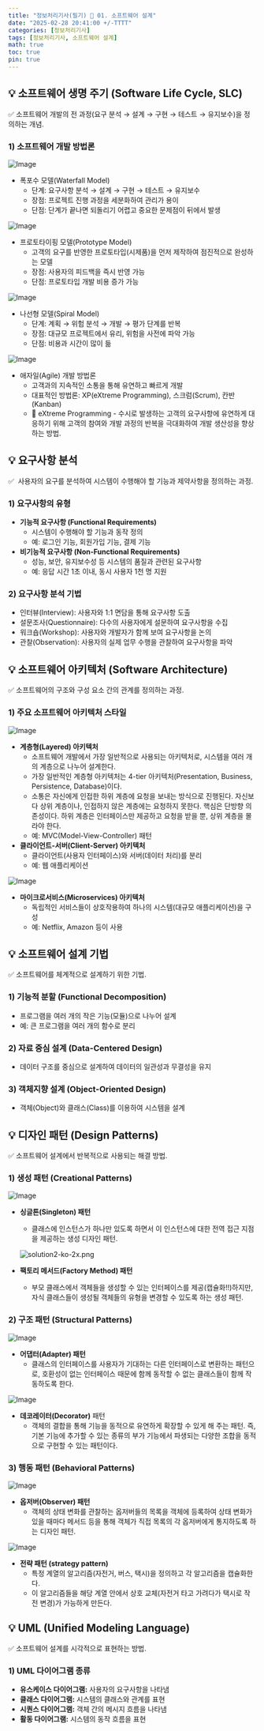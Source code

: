 ```yaml
---
title: "정보처리기사(필기) 📝 01. 소프트웨어 설계"
date: "2025-02-28 20:41:00 +/-TTTT"
categories: [정보처리기사]
tags: [정보처리기사, 소프트웨어 설계]
math: true
toc: true
pin: true
---
```


## 💡 소프트웨어 생명 주기 (Software Life Cycle, SLC)


✅ 소프트웨어 개발의 전 과정(요구 분석 → 설계 → 구현 → 테스트 → 유지보수)을 정의하는 개념.


### 1) 소프트웨어 개발 방법론


![Image](https://boiling-politician-9bc.notion.site/image/https%3A%2F%2Fprod-files-secure.s3.us-west-2.amazonaws.com%2F420927ef-2057-4e77-b9b7-d7005a1db0dd%2F78a3af9a-d023-444a-bfab-515ab4f5b7bf%2FWaterfall_model.svg.png?table=block&id=1a8260b7-ff86-80ed-9615-c4216a594585&cache=v2)

- 폭포수 모델(Waterfall Model)
	- 단계: 요구사항 분석 → 설계 → 구현 → 테스트 → 유지보수
	- 장점: 프로젝트 진행 과정을 세분화하여 관리가 용이
	- 단점: 단계가 끝나면 되돌리기 어렵고 중요한 문제점이 뒤에서 발생

![Image](https://boiling-politician-9bc.notion.site/image/https%3A%2F%2Fprod-files-secure.s3.us-west-2.amazonaws.com%2F420927ef-2057-4e77-b9b7-d7005a1db0dd%2F100e97fe-b54d-4a09-91ff-ef8a21b311d5%2F%25E1%2584%2583%25E1%2585%25A1%25E1%2584%258B%25E1%2585%25AE%25E1%2586%25AB%25E1%2584%2585%25E1%2585%25A9%25E1%2584%2583%25E1%2585%25B3_%25285%2529.png?table=block&id=1a8260b7-ff86-8065-87cf-d3719f422c09&cache=v2)

- 프로토타이핑 모델(Prototype Model)
	- 고객의 요구를 반영한 프로토타입(시제품)을 먼저 제작하여 점진적으로 완성하는 모델
	- 장점: 사용자의 피드백을 즉시 반영 가능
	- 단점: 프로토타입 개발 비용 증가 가능

![Image](https://boiling-politician-9bc.notion.site/image/https%3A%2F%2Fprod-files-secure.s3.us-west-2.amazonaws.com%2F420927ef-2057-4e77-b9b7-d7005a1db0dd%2Fb595d159-1f38-495c-9737-6fcf88095407%2Fimage_%25283%2529.png?table=block&id=1a8260b7-ff86-80ec-ad51-e88e4c81212f&cache=v2)

- 나선형 모델(Spiral Model)
	- 단계: 계획 → 위험 분석 → 개발 → 평가 단계를 반복
	- 장점: 대규모 프로젝트에서 유리, 위험을 사전에 파악 가능
	- 단점: 비용과 시간이 많이 듦

![Image](https://boiling-politician-9bc.notion.site/image/https%3A%2F%2Fprod-files-secure.s3.us-west-2.amazonaws.com%2F420927ef-2057-4e77-b9b7-d7005a1db0dd%2Ff145edd3-30e2-4b51-a4f5-425a208a81f6%2Fimage.jpg?table=block&id=1a8260b7-ff86-804b-95a2-e1a5fab377ac&cache=v2)

- 애자일(Agile) 개발 방법론
	- 고객과의 지속적인 소통을 통해 유연하고 빠르게 개발
	- 대표적인 방법론: XP(eXtreme Programming), 스크럼(Scrum), 칸반(Kanban)
	- 📝 eXtreme Programming - 수시로 발생하는 고객의 요구사항에 유연하게 대응하기 위해 고객의 참여와 개발 과정의 반복을 극대화하여 개발 생산성을 향상하는 방법.

## 💡 요구사항 분석


✅  사용자의 요구를 분석하여 시스템이 수행해야 할 기능과 제약사항을 정의하는 과정.


### 1) 요구사항의 유형

- **기능적 요구사항 (Functional Requirements)**
	- 시스템이 수행해야 할 기능과 동작 정의
	- 예: 로그인 기능, 회원가입 기능, 결제 기능
- **비기능적 요구사항 (Non-Functional Requirements)**
	- 성능, 보안, 유지보수성 등 시스템의 품질과 관련된 요구사항
	- 예: 응답 시간 1초 이내, 동시 사용자 1천 명 지원

### 2) 요구사항 분석 기법

- 인터뷰(Interview): 사용자와 1:1 면담을 통해 요구사항 도출
- 설문조사(Questionnaire): 다수의 사용자에게 설문하여 요구사항을 수집
- 워크숍(Workshop): 사용자와 개발자가 함께 보여 요구사항을 논의
- 관찰(Observation): 사용자의 실제 업무 수행을 관찰하여 요구사항을 파악

## 💡 소프트웨어 아키텍처 (Software Architecture)


✅ 소프트웨어의 구조와 구성 요소 간의 관계를 정의하는 과정.


### 1) 주요 소프트웨어 아키텍처 스타일


![Image](https://boiling-politician-9bc.notion.site/image/https%3A%2F%2Fprod-files-secure.s3.us-west-2.amazonaws.com%2F420927ef-2057-4e77-b9b7-d7005a1db0dd%2F4a1859eb-fc29-4054-97c3-cf647b0c31a4%2F%25E1%2584%2583%25E1%2585%25A1%25E1%2584%258B%25E1%2585%25AE%25E1%2586%25AB%25E1%2584%2585%25E1%2585%25A9%25E1%2584%2583%25E1%2585%25B3_%25286%2529.png?table=block&id=1a8260b7-ff86-80b6-af65-d7028c8901f9&cache=v2)

- **계층형(Layered) 아키텍처**
	- 소프트웨어 개발에서 가장 일반적으로 사용되는 아키텍처로, 시스템을 여러 개의 계층으로 나누어 설계한다.
	- 가장 일반적인 계층형 아키텍처는 4-tier 아키텍처(Presentation, Business, Persistence, Database)이다.
	- 소통은 자신에게 인접한 하위 계층에 요청을 보내는 방식으로 진행된다. 자신보다 상위 계층이나, 인접하지 않은 계층에는 요청하지 못한다. 핵심은 단방향 의존성이다. 하위 계층은 인터페이스만 제공하고 요청을 받을 뿐, 상위 계층을 몰라야 한다.
	- 예: MVC(Model-View-Controller) 패턴
- **클라이언트-서버(Client-Server) 아키텍처**
	- 클라이언트(사용자 인터페이스)와 서버(데이터 처리)를 분리
	- 예: 웹 애플리케이션

![Image](https://boiling-politician-9bc.notion.site/image/https%3A%2F%2Fprod-files-secure.s3.us-west-2.amazonaws.com%2F420927ef-2057-4e77-b9b7-d7005a1db0dd%2F70f05bef-3a86-48ed-aab9-c05abc0abbbb%2F%25E1%2584%2580%25E1%2585%25B3%25E1%2584%2585%25E1%2585%25B5%25E1%2586%25B71%25286%2529.png?table=block&id=1a8260b7-ff86-80c5-b8f1-ef4c4a1fe218&cache=v2)

- **마이크로서비스(Microservices) 아키텍처**
	- 독립적인 서비스들이 상호작용하여 하나의 시스템(대규모 애플리케이션)을 구성
	- 예: Netflix, Amazon 등이 사용

## 💡 소프트웨어 설계 기법


✅ 소프트웨어를 체계적으로 설계하기 위한 기법.


### 1) 기능적 분할 (Functional Decomposition)

- 프로그램을 여러 개의 작은 기능(모듈)으로 나누어 설계
- 예: 큰 프로그램을 여러 개의 함수로 분리

### 2) 자료 중심 설계 (Data-Centered Design)

- 데이터 구조를 중심으로 설계하여 데이터의 일관성과 무결성을 유지

### 3) 객체지향 설계 (Object-Oriented Design)

- 객체(Object)와 클래스(Class)를 이용하여 시스템을 설계

## 💡 디자인 패턴 (Design Patterns)


✅ 소프트웨어 설계에서 반복적으로 사용되는 해결 방법.


### 1) 생성 패턴 (Creational Patterns)


![Image](https://boiling-politician-9bc.notion.site/image/https%3A%2F%2Fprod-files-secure.s3.us-west-2.amazonaws.com%2F420927ef-2057-4e77-b9b7-d7005a1db0dd%2F545af266-13c3-47ac-aee3-b5e188085468%2Fsingleton-2x.png?table=block&id=1a8260b7-ff86-8094-aa0b-fc6f5704b522&cache=v2)

- **싱글톤(Singleton) 패턴**
	- 클래스에 인스턴스가 하나만 있도록 하면서 이 인스턴스에 대한 전역 접근 지점을 제공하는 생성 디자인 패턴.

	![solution2-ko-2x.png](https://boiling-politician-9bc.notion.site/image/attachment%3Adfe792fe-0938-43ff-aabb-3012d4777944%3Afactory-method-ko-2x.png?table=block&id=1aa260b7-ff86-80a4-9f4a-d85e335676bf&spaceId=420927ef-2057-4e77-b9b7-d7005a1db0dd&width=2000&userId=&cache=v2)

- **팩토리 메서드(Factory Method) 패턴**
	- 부모 클래스에서 객체들을 생성할 수 있는 인터페이스를 제공(캡슐화!!)하지만, 자식 클래스들이 생성될 객체들의 유형을 변경할 수 있도록 하는 생성 패턴.

### 2) 구조 패턴 (Structural Patterns)


![Image](https://boiling-politician-9bc.notion.site/image/https%3A%2F%2Fprod-files-secure.s3.us-west-2.amazonaws.com%2F420927ef-2057-4e77-b9b7-d7005a1db0dd%2F3a7bc8d1-2bc6-424b-a01c-6c4aa6f2d946%2Fimage_%25284%2529.png?table=block&id=1a8260b7-ff86-8068-9192-f260dca14d08&cache=v2)

- **어댑터(Adapter) 패턴**
	- 클래스의 인터페이스를 사용자가 기대하는 다른 인터페이스로 변환하는 패턴으로, 호환성이 없는 인터페이스 때문에 함께 동작할 수 없는 클래스들이 함께 작동하도록 한다.

![Image](https://boiling-politician-9bc.notion.site/image/https%3A%2F%2Fprod-files-secure.s3.us-west-2.amazonaws.com%2F420927ef-2057-4e77-b9b7-d7005a1db0dd%2F62de047f-b3b4-4a98-8783-624efd8b394a%2Fdecorator-2x.png?table=block&id=1a8260b7-ff86-8024-bae0-e82e777debe4&cache=v2)

- **데코레이터(Decorator)** 패턴
	- 객체의 결합을 통해 기능을 동적으로 유연하게 확장할 수 있게 해 주는 패턴. 즉, 기본 기능에 추가할 수 있는 종류의 부가 기능에서 파생되는 다양한 조합을 동적으로 구현할 수 있는 패턴이다.

### 3) 행동 패턴 (Behavioral Patterns)


![Image](https://boiling-politician-9bc.notion.site/image/https%3A%2F%2Fprod-files-secure.s3.us-west-2.amazonaws.com%2F420927ef-2057-4e77-b9b7-d7005a1db0dd%2F740d14b5-c83d-49e2-ac97-095bff2191ff%2Fobserver-comic-1-ko-2x.png?table=block&id=1a8260b7-ff86-8092-8ccc-efeee152c85a&cache=v2)

- **옵저버(Observer) 패턴**
	- 객체의 상태 변화를 관찰하는 옵저버들의 목록을 객체에 등록하여 상태 변화가 있을 때마다 메서드 등을 통해 객체가 직접 목록의 각 옵저버에게 통지하도록 하는 디자인 패턴.

![Image](https://boiling-politician-9bc.notion.site/image/https%3A%2F%2Fprod-files-secure.s3.us-west-2.amazonaws.com%2F420927ef-2057-4e77-b9b7-d7005a1db0dd%2Fdbd2637b-5106-4717-86ae-95ccfa7bafff%2Fstrategy-comic-1-ko-2x.png?table=block&id=1a8260b7-ff86-8090-8b51-feb46f2bd6ba&cache=v2)

- **전략 패턴 (strategy pattern)**
	- 특정 계열의 알고리즘(자전거, 버스, 택시)을 정의하고 각 알고리즘을 캡슐화한다.
	- 이 알고리즘들을 해당 계열 안에서 상호 교체(자전거 타고 가려다가 택시로 작전 변경)가 가능하게 만든다.

## 💡 UML (Unified Modeling Language)


✅ 소프트웨어 설계를 시각적으로 표현하는 방법.


### 1) UML 다이어그램 종류

- **유스케이스 다이어그램:** 사용자의 요구사항을 나타냄
- **클래스 다이어그램:** 시스템의 클래스와 관계를 표현
- **시퀀스 다이어그램:** 객체 간의 메시지 흐름을 나타냄
- **활동 다이어그램:** 시스템의 동작 흐름을 표현
